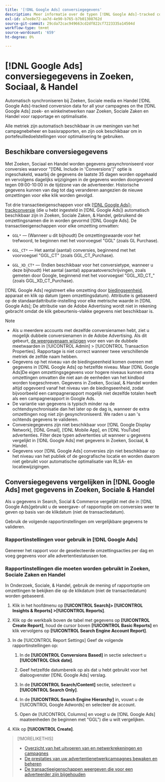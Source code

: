 ```yaml
---
title: '[!DNL Google Ads] conversiegegevens'
description: Meer informatie over de typen [!DNL Google Ads]-tracked conversion data available in Search, Social, & Commerce.
exl-id: a7ee8e72-aa7d-4e90-b765-b7b01308762d
source-git-commit: 29cda72cac949663cd2df822cf7223335a14504d
workflow-type: tm+mt
source-wordcount: '659'
ht-degree: 0%

---
```


# [!DNL Google Ads] conversiegegevens in Zoeken, Sociaal, &amp; Handel

Automatisch synchroniseren bij Zoeken, Sociale media en Handel [!DNL Google Ads]-tracked conversion data for all your campagnes on the [!DNL Google Ads] zoek- en winkelnetwerken naar Zoeken, Sociale Zaken en Handel voor rapportage en optimalisatie.

Alle metriek zijn automatisch beschikbaar in uw meningen van het campagnebeheer en basisrapporten, en zijn ook beschikbaar om in portefeuilledoelstellingen voor optimalisering te gebruiken.

## Beschikbare conversiegegevens

Met Zoeken, Sociaal en Handel worden gegevens gesynchroniseerd voor conversies waarvoor &quot;[!DNL Include in 'Conversions']&quot; optie is ingeschakeld, waarbij de gegevens de laatste 35 dagen worden opgehaald en vervolgens dagelijks wijzigingen in de gegevens worden doorgevoerd tegen 09:00-10:00 in de tijdzone van de adverteerder. Historische gegevens kunnen van dag tot dag veranderen aangezien de nieuwe omzettingen voor elke klik worden gevolgd.

Tot drie transactieeigenschappen voor elk [[!DNL Google Ads]-trackconversie](https://support.google.com/google-ads/answer/4677036) (die u hebt ingesteld in [!DNL Google Ads]) automatisch beschikbaar zijn in Zoeken, Sociale Zaken, &amp; Handel, gebruikend de omzettingsnamen die in worden gevormd [!DNL Google Ads]. De transactieeigenschappen voor elke omzetting omvatten:

* `GGL*` — (Wanneer u dit bijhoudt) De omzettingswaarde voor het trefwoord, te beginnen met het voorvoegsel &quot;GGL&quot; (zoals GL Purchase).

* `GGL_CT*` — Het aantal (aantal) conversies, beginnend met het voorvoegsel &quot;GGL_CT&quot; (zoals GGL_CT_Purchase).

* `GGL_XD_CT*` — (Indien beschikbaar voor het conversietype, wanneer u deze bijhoudt) Het aantal (aantal) apparaatoverschrijvingen, zoals gemeten door Google, beginnend met het voorvoegsel &quot;GGL_XD_CT_&quot; (zoals GGL_XD_CT_Purchase).

[!DNL Google Ads] registreert elke omzetting door [biedingseenheid](/help/search-social-commerce/glossary.md#a-b), apparaat en klik op datum (geen omzettingsdatum). Attributie is gebaseerd op de standaardattributie-instelling voor elke metrische waarde in [!DNL Google Ads]; De attributie van de Adobe Advertising wordt niet in rekening gebracht omdat de klik gebeurtenis-vlakke gegevens niet beschikbaar is.

>[!NOTE]
>
>* Als u meerdere accounts met dezelfde conversienamen hebt, ziet u mogelijk dubbele conversienamen in de Adobe Advertising. Als dit gebeurt, [de weergavenaam wijzigen](/help/search-social-commerce/admin/transaction-properties/transaction-property-edit-display-name.md) voor een van de dubbele meetwaarden in [!UICONTROL Admin] > [!UICONTROL Transaction Properties]. Rapportage is niet correct wanneer twee verschillende metriek de zelfde naam hebben.
>* Gegevens op het niveau van de biedingseenheid komen overeen met gegevens in [!DNL Google Ads] op hetzelfde niveau. Maar [!DNL Google Ads]De eigen omzettingsgegevens voor hogere niveaus kunnen extra omzettingen omvatten die niet aan de eenheden van het kindbod worden toegeschreven. Gegevens in Zoeken, Sociaal, &amp; Handel worden altijd opgevoerd vanaf het niveau van de biedingseenheid, zodat bijvoorbeeld een campagnerapport mogelijk niet dezelfde totalen heeft als een campagnerapport in Google Ads.
>* De variantie van gegevens is typisch minder na de ochtendsynchronisatie dan het later op de dag is, wanneer de extra omzettingen nog niet zijn gesynchroniseerd. We raden u aan &#39;s ochtends gegevens te valideren.
>* Conversiegegevens zijn niet beschikbaar voor [!DNL Google Display Network], [!DNL Gmail], [!DNL Mobile App], en [!DNL YouTube] advertenties. Filter deze typen advertenties uit wanneer u gegevens vergelijkt in [!DNL Google Ads] met gegevens in Zoeken, Sociaal, &amp; Handel.
>* Gegevens voor [!DNL Google Ads] conversies zijn niet beschikbaar op het niveau van het publiek of de geografische locatie en worden daarom niet gebruikt voor automatische optimalisatie van RLSA- en locatiewijzigingen.

## Conversiegegevens vergelijken in [!DNL Google Ads] met gegevens in Zoeken, Sociale &amp; Handel

Als u gegevens in Search, Social &amp; Commerce vergelijkt met die in [!DNL Google Ads]gebruikt u de weergave- of rapportoptie om conversies weer te geven op basis van de klikdatum (niet de transactiedatum).

Gebruik de volgende rapportinstellingen om vergelijkbare gegevens te valideren.

### Rapportinstellingen voor gebruik in [!DNL Google Ads]

Genereer het rapport voor de geselecteerde omzettingsacties per dag en voeg gegevens voor alle advertentiestatussen toe.

<!-- 

1. In the main toolbar, select **[!DNL Reports] > [!DNL Report]**.

1. Select **[!DNL + Custom] > [!DNL Table]**.

1. From the left pane, specify the rows and columns in the report:
   
   1. Search for the **[!DNL Day]** field and it drag to the [!DNL Row] section.

   1. Search for the **[!DNL All conv].** field and it drag to the [!DNL Column] section.

   1. Search for the **[!DNL Conversion action]** field and it drag to the [!DNL Column] section.

1. In the report settings toolbar, select **[!DNL Filter] > [!DNL Ad status]**, and then select all boxes.

1. In the report settings toolbar, select **[!DNL Download] > [!DNL Excel .csv]**.

-->

### Rapportinstellingen die moeten worden gebruikt in Zoeken, Sociale Zaken en Handel

In Onderzoek, Sociale, &amp; Handel, gebruik de mening of rapportoptie om omzettingen te bekijken die op de klikdatum (niet de transactiedatum) worden gebaseerd.

1. Klik in het hoofdmenu op **[!UICONTROL Search]> [!UICONTROL Insights & Reports] >[!UICONTROL Reports]**.

1. Klik op de werkbalk boven de tabel met gegevens op **[!UICONTROL Create Report]**, houd de cursor boven **[!UICONTROL Basic Reports]** en klik vervolgens op **[!UICONTROL Search Engine Account Report]**.

1. In de [!UICONTROL Report Settings] Geef de volgende rapportinstellingen op:

   1. In de **[!UICONTROL Conversions Based]** in sectie selecteert u **[!UICONTROL Click date]**.

   1. Geef hetzelfde datumbereik op als dat u hebt gebruikt voor het dialoogvenster [!DNL Google Ads] verslag.

   1. In de **[!UICONTROL Search/Content]** sectie, selecteert u **[!UICONTROL Search Only]**.

   1. In de **[!UICONTROL Search Engine Hierarchy]** in, vouwt u de [!UICONTROL Google Adwords] en selecteer de account.

   1. Open de [!UICONTROL Columns] en voegt u de [!DNL Google Ads] maateenheden (te beginnen met &quot;GGL&quot;) die u wilt vergelijken.

1. Klik op **[!UICONTROL Create]**.

>[!MORELIKETHIS]
>
>* [Overzicht van het uitvoeren van en netwerkrekeningen en campagnes](campaign-implemention-overview.md)
>* [De prestaties van uw advertentienetwerkcampagnes bewaken en beheren](monitor-performance-campaigns.md)
>* [De transactieeigenschappen weergeven die voor een adverteerder zijn bijgehouden](/help/search-social-commerce/admin/transaction-properties/transaction-property-view-tracked.md)
